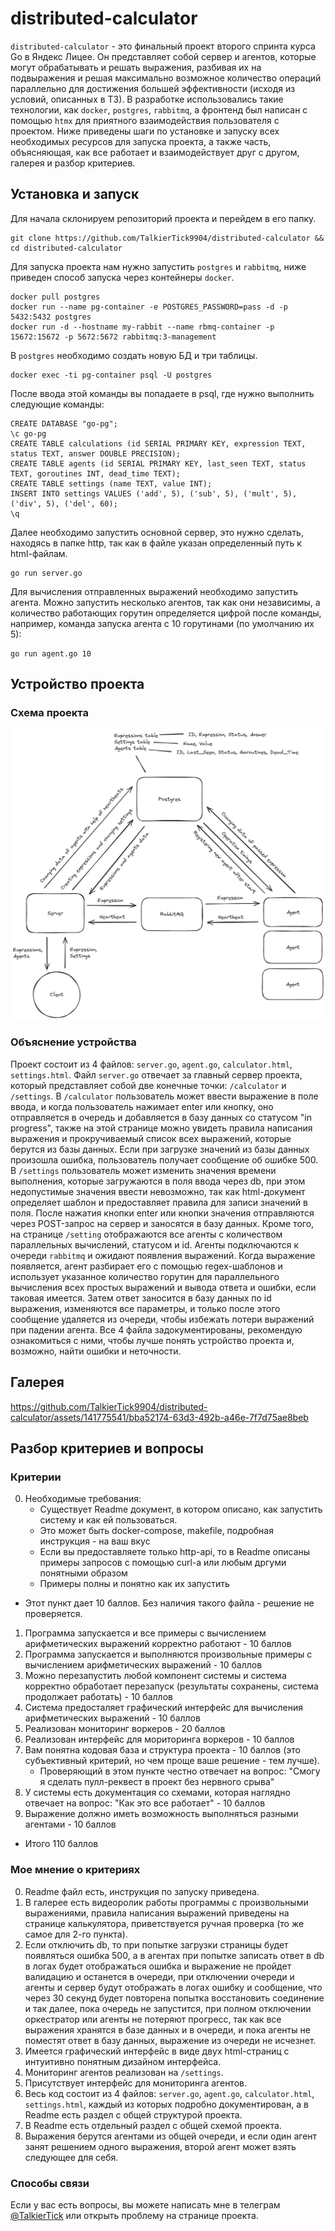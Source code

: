 # distributed-calculator
`distributed-calculator` - это финальный проект второго спринта курса Go в Яндекс Лицее. Он представляет собой сервер и агентов, которые могут обрабатывать и решать выражения, разбивая их на подвыражения и решая максимально возможное количество операций параллельно для достижения большей эффективности (исходя из условий, описанных в ТЗ). В разработке использовались такие технологии, как `docker`, `postgres`, `rabbitmq`, а фронтенд был написан с помощью `htmx` для приятного взаимодействия пользователя с проектом. Ниже приведены шаги по установке и запуску всех необходимых ресурсов для запуска проекта, а также часть, объясняющая, как все работает и взаимодействует друг с другом, галерея и разбор критериев.

## Установка и запуск
Для начала склонируем репозиторий проекта и перейдем в его папку.
```
git clone https://github.com/TalkierTick9904/distributed-calculator && cd distributed-calculator
```
Для запуска проекта нам нужно запустить `postgres` и `rabbitmq`, ниже приведен способ запуска через контейнеры `docker`.
```
docker pull postgres
docker run --name pg-container -e POSTGRES_PASSWORD=pass -d -p 5432:5432 postgres
docker run -d --hostname my-rabbit --name rbmq-container -p 15672:15672 -p 5672:5672 rabbitmq:3-management
```
В `postgres` необходимо создать новую БД и три таблицы.
```
docker exec -ti pg-container psql -U postgres
```
После ввода этой команды вы попадаете в psql, где нужно выполнить следующие команды:
```
CREATE DATABASE "go-pg";
\c go-pg
CREATE TABLE calculations (id SERIAL PRIMARY KEY, expression TEXT, status TEXT, answer DOUBLE PRECISION);
CREATE TABLE agents (id SERIAL PRIMARY KEY, last_seen TEXT, status TEXT, goroutines INT, dead_time TEXT);
CREATE TABLE settings (name TEXT, value INT);
INSERT INTO settings VALUES ('add', 5), ('sub', 5), ('mult', 5), ('div', 5), ('del', 60);
\q
```
Далее необходимо запустить основной сервер, это нужно сделать, находясь в папке http, так как в файле указан определенный путь к html-файлам.
```
go run server.go
```
Для вычисления отправленных выражений необходимо запустить агента. Можно запустить несколько агентов, так как они независимы, а количество работающих горутин определяется цифрой после команды, например, команда запуска агента с 10 горутинами (по умолчанию их 5):
```
go run agent.go 10
```

## Устройство проекта
### Cхема проекта
<img src=".github/project_scheme.png">

### Объяснение устройства
Проект состоит из 4 файлов: `server.go`, `agent.go`, `calculator.html`, `settings.html`. Файл `server.go` отвечает за главный сервер проекта, который представляет собой две конечные точки: `/calculator` и `/settings`. В `/calculator` пользователь может ввести выражение в поле ввода, и когда пользователь нажимает enter или кнопку, оно отправляется в очередь и добавляется в базу данных со статусом "in progress", также на этой странице можно увидеть правила написания выражения и прокручиваемый список всех выражений, которые берутся из базы данных. Если при загрузке значений из базы данных произошла ошибка, пользователь получает сообщение об ошибке 500. В `/settings` пользователь может изменить значения времени выполнения, которые загружаются в поля ввода через db, при этом недопустимые значения ввести невозможно, так как html-документ определяет шаблон и предоставляет правила для записи значений в поля. После нажатия кнопки enter или кнопки значения отправляются через POST-запрос на сервер и заносятся в базу данных. Кроме того, на странице `/setting` отображаются все агенты с количеством параллельных вычислений, статусом и id. Агенты подключаются к очереди `rabbitmq` и ожидают появления выражений. Когда выражение появляется, агент разбирает его с помощью regex-шаблонов и использует указанное количество горутин для параллельного вычисления всех простых выражений и вывода ответа и ошибки, если таковая имеется. Затем ответ заносится в базу данных по id выражения, изменяются все параметры, и только после этого сообщение удаляется из очереди, чтобы избежать потери выражений при падении агента. Все 4 файла задокументированы, рекомендую ознакомиться с ними, чтобы лучше понять устройство проекта и, возможно, найти ошибки и неточности.

## Галерея
https://github.com/TalkierTick9904/distributed-calculator/assets/141775541/bba52174-63d3-492b-a46e-7f7d75ae8beb

## Разбор критериев и вопросы
### Критерии
0. Необходимые требования:
   * Существует Readme документ, в котором описано, как запустить систему и как ей пользоваться.
   * Это может быть docker-compose, makefile, подробная инструкция - на ваш вкус
   * Если вы предоставляете только http-api, то в Readme описаны примеры запросов с помощью curl-a или любым дргуми понятными образом
   * Примеры полны и понятно как их запустить
- Этот пункт дает 10 баллов. Без наличия такого файла - решение не проверяется.
1. Программа запускается и все примеры с вычислением арифметических выражений корректно работают - 10 баллов
2. Программа запускается и выполняются произвольные примеры с вычислением арифметических выражений - 10 баллов
3. Можно перезапустить любой компонент системы и система корректно обработает перезапуск (результаты сохранены, система продолжает работать) - 10 баллов
4. Система предосталяет графический интерфейс для вычисления арифметических выражений - 10 баллов
5. Реализован мониторинг воркеров - 20 баллов
6. Реализован интерфейс для мориторинга воркеров - 10 баллов
7. Вам понятна кодовая база и структура проекта - 10 баллов (это субъективный критерий, но чем проще ваше решение - тем лучше).
   * Проверяющий в этом пункте честно отвечает на вопрос: "Смогу я сделать пулл-реквест в проект без нервного срыва"
8. У системы есть документация со схемами, которая наглядно отвечает на вопрос: "Как это все работает" - 10 баллов
9. Выражение должно иметь возможность выполняться разными агентами - 10 баллов
- Итого 110 баллов

### Мое мнение о критериях
0. Readme файл есть, инструкция по запуску приведена.
1. В галерее есть видеоролик работы программы с произвольными выражениями, правила написания выражений приведены на странице калькулятора, приветствуется ручная проверка (то же самое для 2-го пункта).
3. Если отключить db, то при попытке загрузки страницы будет появляться ошибка 500, а в агентах при попытке записать ответ в db в логах будет отображаться ошибка и выражение не пройдет валидацию и останется в очереди, при отключении очереди и агенты и сервер будут отображать в логах ошибку и сообщение, что через 30 секунд будет повторена попытка восстановить соединение и так далее, пока очередь не запустится, при полном отключении оркестратор или агенты не потеряют прогресс, так как все выражения хранятся в базе данных и в очереди, и пока агенты не поместят ответ в базу данных, выражение из очереди не исчезнет.
4. Имеется графический интерфейс в виде двух html-страниц с интуитивно понятным дизайном интерфейса.
5. Мониторинг агентов реализован на `/settings`.
6. Присутствует интерфейс для мониторинга агентов.
7. Весь код состоит из 4 файлов: `server.go`, `agent.go`, `calculator.html`, `settings.html`, каждый из которых подробно документирован, а в Readme есть раздел с общей структурой проекта.
8. В Readme есть отдельный раздел с общей схемой проекта.
9. Выражения берутся агентами из общей очереди, и если один агент занят решением одного выражения, второй агент может взять следующее для себя.

### Способы связи
Если у вас есть вопросы, вы можете написать мне в телеграм [@TalkierTick](https://t.me/TalkierTick) или открыть проблему на странице проекта.

